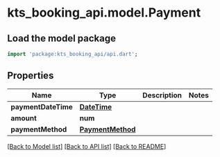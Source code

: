 # kts_booking_api.model.Payment

## Load the model package
```dart
import 'package:kts_booking_api/api.dart';
```

## Properties
Name | Type | Description | Notes
------------ | ------------- | ------------- | -------------
**paymentDateTime** | [**DateTime**](DateTime.md) |  | 
**amount** | **num** |  | 
**paymentMethod** | [**PaymentMethod**](PaymentMethod.md) |  | 

[[Back to Model list]](../README.md#documentation-for-models) [[Back to API list]](../README.md#documentation-for-api-endpoints) [[Back to README]](../README.md)


